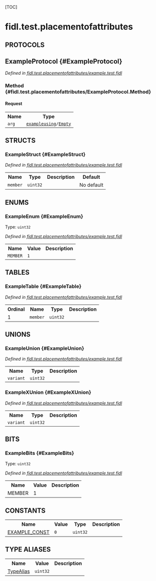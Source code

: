 [TOC]

# fidl.test.placementofattributes


## **PROTOCOLS**

## ExampleProtocol {#ExampleProtocol}
*Defined in [fidl.test.placementofattributes/example.test.fidl](https://fuchsia.googlesource.com/fuchsia/+/HEAD/example.test.fidl#22)*


### Method {#fidl.test.placementofattributes/ExampleProtocol.Method}


#### Request
<table>
    <tr><th>Name</th><th>Type</th></tr>
    <tr>
            <td><code>arg</code></td>
            <td>
                <code><a class='link' href='../exampleusing/'>exampleusing</a>/<a class='link' href='../exampleusing/#Empty'>Empty</a></code>
            </td>
        </tr></table>





## **STRUCTS**

### ExampleStruct {#ExampleStruct}
*Defined in [fidl.test.placementofattributes/example.test.fidl](https://fuchsia.googlesource.com/fuchsia/+/HEAD/example.test.fidl#28)*



<table>
    <tr><th>Name</th><th>Type</th><th>Description</th><th>Default</th></tr><tr id="ExampleStruct.member">
            <td><code>member</code></td>
            <td>
                <code>uint32</code>
            </td>
            <td></td>
            <td>No default</td>
        </tr>
</table>



## **ENUMS**

### ExampleEnum {#ExampleEnum}
Type: <code>uint32</code>

*Defined in [fidl.test.placementofattributes/example.test.fidl](https://fuchsia.googlesource.com/fuchsia/+/HEAD/example.test.fidl#16)*



<table>
    <tr><th>Name</th><th>Value</th><th>Description</th></tr><tr id="ExampleEnum.MEMBER">
            <td><code>MEMBER</code></td>
            <td><code>1</code></td>
            <td></td>
        </tr></table>



## **TABLES**

### ExampleTable {#ExampleTable}


*Defined in [fidl.test.placementofattributes/example.test.fidl](https://fuchsia.googlesource.com/fuchsia/+/HEAD/example.test.fidl#34)*



<table>
    <tr><th>Ordinal</th><th>Name</th><th>Type</th><th>Description</th></tr>
    <tr id="ExampleTable.member">
            <td>1</td>
            <td><code>member</code></td>
            <td>
                <code>uint32</code>
            </td>
            <td></td>
        </tr></table>



## **UNIONS**

### ExampleUnion {#ExampleUnion}
*Defined in [fidl.test.placementofattributes/example.test.fidl](https://fuchsia.googlesource.com/fuchsia/+/HEAD/example.test.fidl#43)*


<table>
    <tr><th>Name</th><th>Type</th><th>Description</th></tr><tr id="ExampleUnion.variant">
            <td><code>variant</code></td>
            <td>
                <code>uint32</code>
            </td>
            <td></td>
        </tr></table>

### ExampleXUnion {#ExampleXUnion}
*Defined in [fidl.test.placementofattributes/example.test.fidl](https://fuchsia.googlesource.com/fuchsia/+/HEAD/example.test.fidl#49)*


<table>
    <tr><th>Name</th><th>Type</th><th>Description</th></tr><tr id="ExampleXUnion.variant">
            <td><code>variant</code></td>
            <td>
                <code>uint32</code>
            </td>
            <td></td>
        </tr></table>



## **BITS**

### ExampleBits {#ExampleBits}
Type: <code>uint32</code>

*Defined in [fidl.test.placementofattributes/example.test.fidl](https://fuchsia.googlesource.com/fuchsia/+/HEAD/example.test.fidl#7)*



<table>
    <tr><th>Name</th><th>Value</th><th>Description</th></tr><tr id="ExampleBits.MEMBER">
            <td>MEMBER</td>
            <td>1</td>
            <td></td>
        </tr></table>



## **CONSTANTS**

<table>
    <tr><th>Name</th><th>Value</th><th>Type</th><th>Description</th></tr><tr id="EXAMPLE_CONST">
            <td><a href="https://fuchsia.googlesource.com/fuchsia/+/HEAD/example.test.fidl#13">EXAMPLE_CONST</a></td>
            <td>
                    <code>0</code>
                </td>
                <td><code>uint32</code></td>
            <td></td>
        </tr>
    
</table>



## **TYPE ALIASES**

<table>
    <tr><th>Name</th><th>Value</th><th>Description</th></tr><tr id="TypeAlias">
            <td><a href="https://fuchsia.googlesource.com/fuchsia/+/HEAD/example.test.fidl#40">TypeAlias</a></td>
            <td>
                <code>uint32</code></td>
            <td></td>
        </tr></table>


